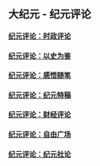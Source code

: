 ## 大纪元 - 纪元评论

#### [纪元评论：时政评论](indexes/nsc1025/README.md?10040330)
#### [纪元评论：以史为鉴](indexes/nsc1028/README.md?10040330)
#### [纪元评论：感悟随笔](indexes/nsc1035/README.md?10040330)
#### [纪元评论：纪元特稿](indexes/nsc424/README.md?10040330)
#### [纪元评论：财经评论](indexes/nsc1026/README.md?10040330)
#### [纪元评论：自由广场](indexes/nsc993/README.md?10040330)
#### [纪元评论：纪元社论](indexes/nsc422/README.md?10040330)
